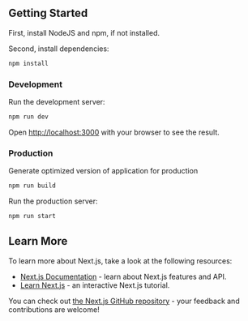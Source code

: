 ## Getting Started

First, install NodeJS and npm, if not installed. 

Second, install dependencies:
```bash
npm install
```


### Development
Run the development server:
```bash
npm run dev
```
Open [http://localhost:3000](http://localhost:3000) with your browser to see the result.



### Production
Generate optimized version of application for production
```bash
npm run build
```

Run the production server:
```bash
npm run start
```


<!-- 
This project uses [`next/font`](https://nextjs.org/docs/basic-features/font-optimization) to automatically optimize and load Inter, a custom Google Font. -->

## Learn More

To learn more about Next.js, take a look at the following resources:

- [Next.js Documentation](https://nextjs.org/docs) - learn about Next.js features and API.
- [Learn Next.js](https://nextjs.org/learn) - an interactive Next.js tutorial.

You can check out [the Next.js GitHub repository](https://github.com/vercel/next.js/) - your feedback and contributions are welcome!